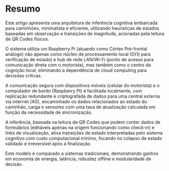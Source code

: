 # Resumo

Este artigo apresenta uma arquitetura de inferência cognitiva embarcada para caminhões, minimalista e eficiente, utilizando heurísticas de estados baseadas em observação e transições de magnitude, acionadas pela leitura de QR Codes físicos.&#x20;

O sistema utiliza um Raspberry Pi (atuando como Córtex Pré-frontal análogo) não apenas como núcleo de processamento local (O(1) para verificação de estado) e hub de rede LAN/Wi-Fi (ponto de acesso para comunicação direta com o motorista), mas também como o centro da cognição local, eliminando a dependência de cloud computing para decisões críticas.

&#x20;A comunicação segura com dispositivos móveis (celular do motorista) e o computador de bordo (Raspberry PI) é facilitada localmente, com replicação redundante e criptografada de dados para uma central externa via internet (4G),  encaminhado os dados relacionados ao estado do caminhão, carga e sensores com uma taxa de atualização calculada em função da necessidade de sincronização.&#x20;

A inferência, baseada na leitura de QR Codes que podem conter dados de formulários (editáveis apenas na origem funcionando como check-in) e links de visualização, ativa transições de estado interpretadas pelo sistema cognitivo com custo computacional mínimo, focando no colapso de estado validado e irreversível após a finalização.&#x20;

Este modelo é comparado a sistemas tradicionais, demonstrando ganhos em economia de energia, latência, robustez offline e modularidade de decisão.
